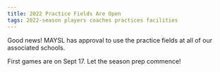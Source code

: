 ```yaml
---
title: 2022 Practice Fields Are Open
tags: 2022-season players coaches practices facilities
---
```


Good news! MAYSL has approval to use the practice fields at all
of our associated schools.

First games are on Sept 17. Let the season prep commence!
